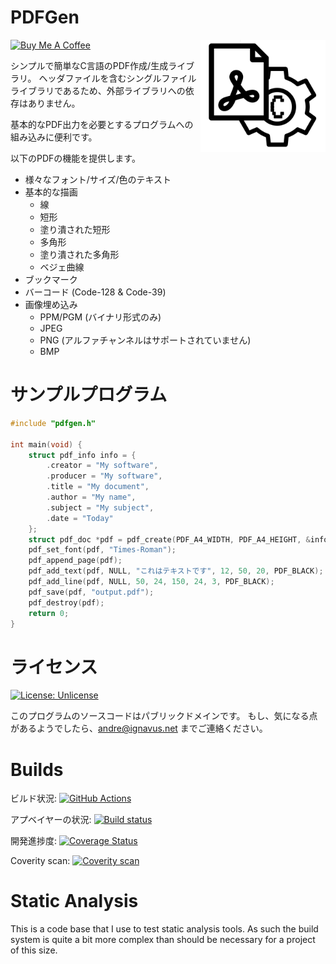 PDFGen
======
<img src="/docs/pdfgen_logo.png" alt="PDFGen Logo" width="200" align="right"/>

<a href="https://www.buymeacoffee.com/EstIgnavus" target="_blank"><img src="https://cdn.buymeacoffee.com/buttons/default-orange.png" alt="Buy Me A Coffee" height="41" width="174"></a>

シンプルで簡単なC言語のPDF作成/生成ライブラリ。
ヘッダファイルを含むシングルファイルライブラリであるため、外部ライブラリへの依存はありません。

基本的なPDF出力を必要とするプログラムへの組み込みに便利です。

以下のPDFの機能を提供します。
* 様々なフォント/サイズ/色のテキスト
* 基本的な描画
    * 線
    * 短形
    * 塗り潰された短形
    * 多角形
    * 塗り潰された多角形
    * ベジェ曲線
* ブックマーク
* バーコード (Code-128 & Code-39)
* 画像埋め込み
    * PPM/PGM (バイナリ形式のみ)
    * JPEG
    * PNG (アルファチャンネルはサポートされていません)
    * BMP

サンプルプログラム
=============
```c
#include "pdfgen.h"

int main(void) {
    struct pdf_info info = {
        .creator = "My software",
        .producer = "My software",
        .title = "My document",
        .author = "My name",
        .subject = "My subject",
        .date = "Today"
    };
    struct pdf_doc *pdf = pdf_create(PDF_A4_WIDTH, PDF_A4_HEIGHT, &info);
    pdf_set_font(pdf, "Times-Roman");
    pdf_append_page(pdf);
    pdf_add_text(pdf, NULL, "これはテキストです", 12, 50, 20, PDF_BLACK);
    pdf_add_line(pdf, NULL, 50, 24, 150, 24, 3, PDF_BLACK);
    pdf_save(pdf, "output.pdf");
    pdf_destroy(pdf);
    return 0;
}
```

ライセンス
=======
[![License: Unlicense](https://img.shields.io/badge/license-Unlicense-blue.svg)](http://unlicense.org/)

このプログラムのソースコードはパブリックドメインです。
もし、気になる点があるようでしたら、andre@ignavus.net までご連絡ください。

Builds
======
ビルド状況: [![GitHub Actions](https://github.com/AndreRenaud/PDFGen/workflows/Build%20and%20Test/badge.svg)](https://github.com/AndreRenaud/PDFGen/actions)

アプベイヤーの状況: [![Build status](https://ci.appveyor.com/api/projects/status/3qpsmr06xg5gx74j/branch/master?svg=true)](https://ci.appveyor.com/project/AndreRenaud/pdfgen/branch/master)

開発進捗度: [![Coverage Status](https://coveralls.io/repos/github/AndreRenaud/PDFGen/badge.svg?branch=master)](https://coveralls.io/github/AndreRenaud/PDFGen?branch=master)

Coverity scan: [![Coverity scan](https://scan.coverity.com/projects/11942/badge.svg)](https://scan.coverity.com/projects/andrerenaud-pdfgen)

Static Analysis
===============
This is a code base that I use to test static analysis tools. As such the build system is quite a bit more complex than should be necessary for a project of this size.
